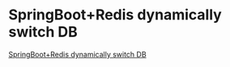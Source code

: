 # SpringBoot+Redis dynamically switch DB
[SpringBoot+Redis dynamically switch DB](https://aiwithcloud.com/2022/09/19/springbootredis_dynamically_switch_db/)